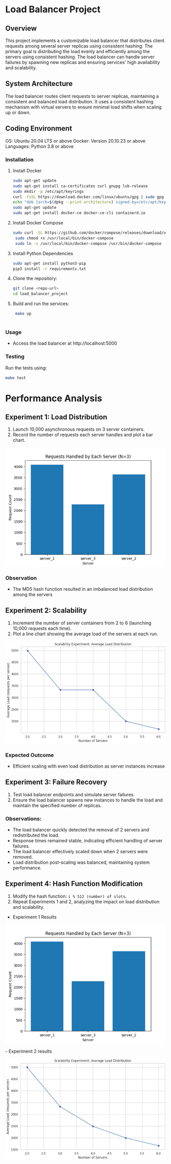 # Load Balancer Project

## Overview
This project implements a customizable load balancer that distributes client requests among several server replicas using consistent hashing. The primary goal is distributing the load evenly and efficiently among the servers using consistent hashing. The load balancer can handle server failures by spawning new replicas and ensuring services' high availability and scalability.

## System Architecture

The load balancer routes client requests to server replicas, maintaining a consistent and balanced load distribution. It uses a consistent hashing mechanism with virtual servers to ensure minimal load shifts when scaling up or down.

## Coding Environment
OS: Ubuntu 20.04 LTS or above
Docker: Version 20.10.23 or above
Languages: Python 3.8 or above

### Installation
1. Install Docker
    ```bash
    sudo apt-get update
    sudo apt-get install ca-certificates curl gnupg lsb-release
    sudo mkdir -p /etc/apt/keyrings
    curl -fsSL https://download.docker.com/linux/ubuntu/gpg | sudo gpg --dearmor -o /etc/apt/keyrings/docker.gpg
    echo "deb [arch=$(dpkg --print-architecture) signed-by=/etc/apt/keyrings/docker.gpg] https://download.docker.com/linux/ubuntu $(lsb_release -cs) stable" | sudo tee /etc/apt/sources.list.d/docker.list > /dev/null
    sudo apt-get update
    sudo apt-get install docker-ce docker-ce-cli containerd.io

2. Install Docker Compose
   ``` bash
   sudo curl -SL https://github.com/docker/compose/releases/download/v2.15.1/docker-compose-linux-x86_64 -o /usr/local/bin/docker-compose
    sudo chmod +x /usr/local/bin/docker-compose
    sudo ln -s /usr/local/bin/docker-compose /usr/bin/docker-compose

3. Install Python Dependencies
    ```bash
   sudo apt-get install python3-pip
   pip3 install -r requirements.txt

4. Clone the repository:
    ```bash
    git clone <repo-url>
    cd load_balancer_project
    

5. Build and run the services:
   ``` bash
    make up



### Usage
- Access the load balancer at http://localhost:5000

### Testing
Run the tests using:
```bash
make test
```
# Performance Analysis

## Experiment 1: Load Distribution

1. Launch 10,000 asynchronous requests on 3 server containers.
2. Record the number of requests each server handles and plot a bar chart.

<p align="center">
  <img src="task1.png" alt="Experiment 1 Bar Chart">
</p>

### Observation
- The MD5 hash function resulted in an imbalanced load distribution among the servers

## Experiment 2: Scalability

1. Increment the number of server containers from 2 to 6 (launching 10,000 requests each time).
2. Plot a line chart showing the average load of the servers at each run.

<p align="center">
  <img src="task2.1.png" alt="Experiment 2 Line Chart">
</p>

### Expected Outcome
- Efficient scaling with even load distribution as server instances increase

## Experiment 3: Failure Recovery

1. Test load balancer endpoints and simulate server failures.
2. Ensure the load balancer spawns new instances to handle the load and maintain the specified number of replicas.

### Observations:
- The load balancer quickly detected the removal of 2 servers and redistributed the load.
- Response times remained stable, indicating efficient handling of server failures.
- The load balancer effectively scaled down when 2 servers were removed.
- Load distribution post-scaling was balanced, maintaining system performance.

## Experiment 4: Hash Function Modification

1. Modify the hash function: `i % 512 (number) of slots`.
2. Repeat Experiments 1 and 2, analyzing the impact on load distribution and scalability.

- Experiment 1 Results
<p align="center">
  <img src="task1.png" alt="Experiment 1 Bar Chart">
</p>
- Experiment 2 results
<p align="center">
  <img src="task4.2.png" alt="Experiment 1 Bar Chart">
</p>

